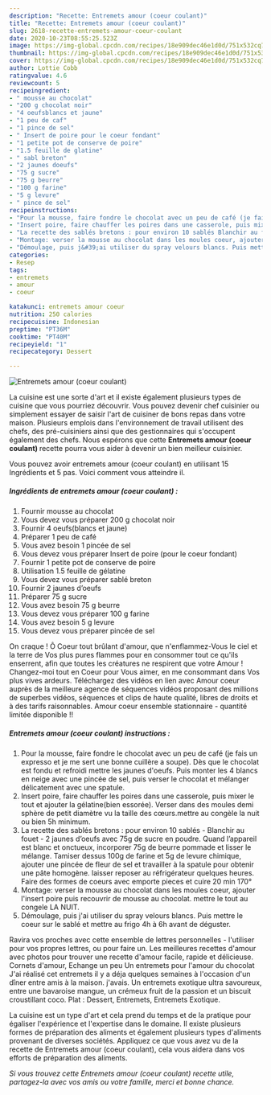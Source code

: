 ```yaml
---
description: "Recette: Entremets amour (coeur coulant)"
title: "Recette: Entremets amour (coeur coulant)"
slug: 2618-recette-entremets-amour-coeur-coulant
date: 2020-10-23T08:55:25.523Z
image: https://img-global.cpcdn.com/recipes/18e909dec46e1d0d/751x532cq70/entremets-amour-coeur-coulant-photo-principale-de-la-recette.jpg
thumbnail: https://img-global.cpcdn.com/recipes/18e909dec46e1d0d/751x532cq70/entremets-amour-coeur-coulant-photo-principale-de-la-recette.jpg
cover: https://img-global.cpcdn.com/recipes/18e909dec46e1d0d/751x532cq70/entremets-amour-coeur-coulant-photo-principale-de-la-recette.jpg
author: Lottie Cobb
ratingvalue: 4.6
reviewcount: 5
recipeingredient:
- " mousse au chocolat"
- "200 g chocolat noir"
- "4 oeufsblancs et jaune"
- "1 peu de caf"
- "1 pince de sel"
- " Insert de poire pour le coeur fondant"
- "1 petite pot de conserve de poire"
- "1.5 feuille de glatine"
- " sabl breton"
- "2 jaunes doeufs"
- "75 g sucre"
- "75 g beurre"
- "100 g farine"
- "5 g levure"
- " pince de sel"
recipeinstructions:
- "Pour la mousse, faire fondre le chocolat avec un peu de café (je fais un expresso et je me sert une bonne cuillère a soupe). Dès que le chocolat est fondu et refroidi mettre les jaunes d&#39;oeufs. Puis monter les 4 blancs en neige avec une pincée de sel, puis verser le chocolat et mélanger délicatement avec une spatule."
- "Insert poire, faire chauffer les poires dans une casserole, puis mixer le tout et ajouter la gélatine(bien essorée). Verser dans des moules demi sphère de petit diamètre vu la taille des cœurs.mettre au congèle la nuit ou bien 5h minimum."
- "La recette des sablés bretons : pour environ 10 sablés Blanchir au fouet - 2 jaunes d’oeufs avec 75g de sucre en poudre. Quand l’appareil est blanc et onctueux, incorporer 75g de beurre pommade et lisser le mélange. Tamiser dessus 100g de farine et 5g de levure chimique, ajouter une pincée de fleur de sel et travailler à la spatule pour obtenir une pâte homogène. laisser reposer au réfrigérateur quelques heures. Faire des formes de coeurs avec emporte pieces et cuire 20 min 170°"
- "Montage: verser la mousse au chocolat dans les moules coeur, ajouter l&#39;insert poire puis recouvrir de mousse au chocolat. mettre le tout au congele LA NUIT."
- "Démoulage, puis j&#39;ai utiliser du spray velours blancs. Puis mettre le coeur sur le sablé et mettre au frigo 4h à 6h avant de déguster."
categories:
- Resep
tags:
- entremets
- amour
- coeur

katakunci: entremets amour coeur 
nutrition: 250 calories
recipecuisine: Indonesian
preptime: "PT36M"
cooktime: "PT40M"
recipeyield: "1"
recipecategory: Dessert

---
```



![Entremets amour (coeur coulant)](https://img-global.cpcdn.com/recipes/18e909dec46e1d0d/751x532cq70/entremets-amour-coeur-coulant-photo-principale-de-la-recette.jpg)

La cuisine est une sorte d'art et il existe également plusieurs types de cuisine que vous pourriez découvrir. Vous pouvez devenir chef cuisinier ou simplement essayer de saisir l'art de cuisiner de bons repas dans votre maison. Plusieurs emplois dans l'environnement de travail utilisent des chefs, des pré-cuisiniers ainsi que des gestionnaires qui s'occupent également des chefs. Nous espérons que cette <strong> Entremets amour (coeur coulant) </strong> recette pourra vous aider à devenir un bien meilleur cuisinier.

<!--inarticleads1-->

Vous pouvez avoir entremets amour (coeur coulant) en utilisant 15 Ingrédients et 5 pas. Voici comment vous atteindre il.

##### Ingrédients de entremets amour (coeur coulant) :

1. Fournir  mousse au chocolat
1. Vous devez vous préparer 200 g chocolat noir
1. Fournir 4 oeufs(blancs et jaune)
1. Préparer 1 peu de café
1. Vous avez besoin 1 pincée de sel
1. Vous devez vous préparer  Insert de poire (pour le coeur fondant)
1. Fournir 1 petite pot de conserve de poire
1. Utilisation 1.5 feuille de gélatine
1. Vous devez vous préparer  sablé breton
1. Fournir 2 jaunes d’oeufs
1. Préparer 75 g sucre
1. Vous avez besoin 75 g beurre
1. Vous devez vous préparer 100 g farine
1. Vous avez besoin 5 g levure
1. Vous devez vous préparer  pincée de sel


On craque ! Ô Coeur tout brûlant d&#39;amour, que n&#39;enflammez-Vous le ciel et la terre de Vos plus pures flammes pour en consommer tout ce qu&#39;ils enserrent, afin que toutes les créatures ne respirent que votre Amour ! Changez-moi tout en Coeur pour Vous aimer, en me consommant dans Vos plus vives ardeurs. Téléchargez des vidéos en lien avec Amour coeur auprès de la meilleure agence de séquences vidéos proposant des millions de superbes vidéos, séquences et clips de haute qualité, libres de droits et à des tarifs raisonnables. Amour coeur ensemble stationnaire - quantité limitée disponible !! 

<!--inarticleads2-->

##### Entremets amour (coeur coulant) instructions :

1. Pour la mousse, faire fondre le chocolat avec un peu de café (je fais un expresso et je me sert une bonne cuillère a soupe). Dès que le chocolat est fondu et refroidi mettre les jaunes d&#39;oeufs. Puis monter les 4 blancs en neige avec une pincée de sel, puis verser le chocolat et mélanger délicatement avec une spatule.
1. Insert poire, faire chauffer les poires dans une casserole, puis mixer le tout et ajouter la gélatine(bien essorée). Verser dans des moules demi sphère de petit diamètre vu la taille des cœurs.mettre au congèle la nuit ou bien 5h minimum.
1. La recette des sablés bretons : pour environ 10 sablés - Blanchir au fouet - 2 jaunes d’oeufs avec 75g de sucre en poudre. Quand l’appareil est blanc et onctueux, incorporer 75g de beurre pommade et lisser le mélange. Tamiser dessus 100g de farine et 5g de levure chimique, ajouter une pincée de fleur de sel et travailler à la spatule pour obtenir une pâte homogène. laisser reposer au réfrigérateur quelques heures. Faire des formes de coeurs avec emporte pieces et cuire 20 min 170°
1. Montage: verser la mousse au chocolat dans les moules coeur, ajouter l&#39;insert poire puis recouvrir de mousse au chocolat. mettre le tout au congele LA NUIT.
1. Démoulage, puis j&#39;ai utiliser du spray velours blancs. Puis mettre le coeur sur le sablé et mettre au frigo 4h à 6h avant de déguster.


Ravira vos proches avec cette ensemble de lettres personnelles - l&#39;utiliser pour vos propres lettres, ou pour faire un. Les meilleures recettes d&#39;amour avec photos pour trouver une recette d&#39;amour facile, rapide et délicieuse. Cornets d&#39;amour, Echange un peu Un entremets pour l&#39;amour du chocolat J&#39;ai réalisé cet entremets il y a déja quelques semaines à l&#39;occasion d&#39;un dîner entre amis à la maison. j&#39;avais. Un entremets exotique ultra savoureux, entre une bavaroise mangue, un crémeux fruit de la passion et un biscuit croustillant coco. Plat : Dessert, Entremets, Entremets Exotique. 

<!--inarticleads1-->

<p>
La cuisine est un type d'art et cela prend du temps et de la pratique pour égaliser l'expérience et l'expertise dans le domaine. Il existe plusieurs formes de préparation des aliments et également plusieurs types d'aliments provenant de diverses sociétés. Appliquez ce que vous avez vu de la recette de Entremets amour (coeur coulant), cela vous aidera dans vos efforts de préparation des aliments.
</p>

<p>
<i>Si vous trouvez cette Entremets amour (coeur coulant) recette utile, partagez-la avec vos amis ou votre famille, merci et bonne chance.</i>
</p>
